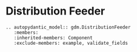 # Distribution Feeder


```{eval-rst}
.. autopydantic_model:: gdm.DistributionFeeder
   :members: 
   :inherited-members: Component
   :exclude-members: example, validate_fields
```